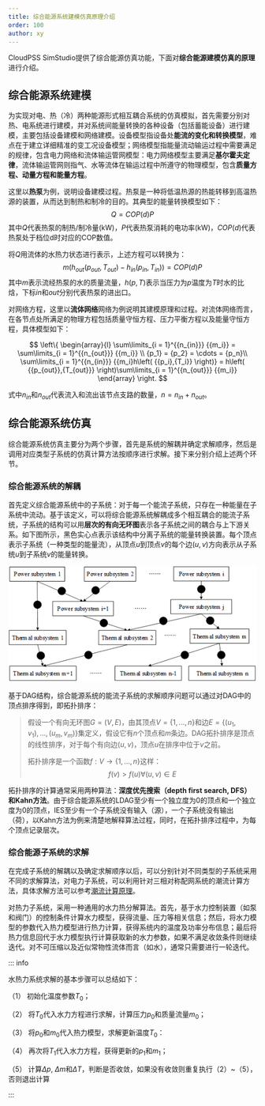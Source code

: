 ```yaml
---
title: 综合能源系统建模仿真原理介绍
order: 100
author: xy
---
```


CloudPSS SimStudio提供了综合能源仿真功能，下面对**综合能源建模仿真的原理**进行介绍。

## 综合能源系统建模

**</span>**

为实现对电、热（冷）两种能源形式相互耦合系统的仿真模拟，首先需要分别对热、电系统进行建模，并对系统间能量转换的各种设备（包括蓄能设备）进行建模，主要包括设备建模和网络建模。设备模型指设备处**能流的变化和转换模型**，难点在于建立详细精准的变工况设备模型；网络模型指能量流动输运过程中需要满足的规律，包含电力网络和流体输运管网模型：电力网络模型主要满足**基尔霍夫定律**，流体输运管网则指气、水等流体在输运过程中所遵守的物理模型，包含**质量方程、动量方程和能量方程**。

这里以**热泵**为例，说明设备建模过程。热泵是一种将低温热源的热能转移到高温热源的装置，从而达到制热和制冷的目的。其典型的能量转换模型如下：
$$ Q=COP(d)P $$
其中$Q$代表热泵的制热/制冷量(kW)，$P$代表热泵消耗的电功率(kW)，$COP(d)$代表热泵处于档位d时对应的COP数值。

将$Q$用流体的水热力状态进行表示，上述方程可以转换为：
$$ m(h_{out}(p_{out},T_{out})-h_{in}(p_{in},T_{in}))=COP(d)P $$
其中$m$表示流经热泵的水的质量流量，$h(p,T)$表示当压力为$p$温度为$T$时水的比焓，下标$in$和$out$分别代表热泵的进出口。

对网络方程，这里以**流体网络**网络为例说明其建模原理和过程。对流体网络而言，在各节点处所满足的物理方程包括质量守恒方程、压力平衡方程以及能量守恒方程，具体模型如下：

$$ \left\{ \begin{array}{l}
\sum\limits_{i = 1}^{{n_{in}}} {{m_i}}  = \sum\limits_{i = 1}^{{n_{out}}} {{m_i}} \\
{p_1} = {p_2} =  \cdots  = {p_n}\\
\sum\limits_{i = 1}^{{n_{in}}} {{m_i}h\left( {{p_i},{T_i}} \right)}  = h\left( {{p_{out}},{T_{out}}} \right)\sum\limits_{i = 1}^{{n_{out}}} {{m_i}} 
\end{array} \right. $$

式中$n_{in}$和$n_{out}$代表流入和流出该节点支路的数量，$n=n_{in}+n_{out}$。

## 综合能源系统仿真

综合能源系统仿真主要分为两个步骤，首先是系统的解耦并确定求解顺序，然后是调用对应类型子系统的仿真计算方法按顺序进行求解。接下来分别介绍上述两个环节。

### 综合能源系统的解耦

首先定义综合能源系统中的子系统：对于每一个能流子系统，只存在一种能量在子系统中流动。基于该定义，可以将综合能源系统解耦成多个相互耦合的能流子系统，子系统的结构可以用**层次的有向无环图**表示各子系统之间的耦合与上下游关系。如下图所示，黑色实心点表示该结构中分离子系统的能量转换装置。每个顶点表示子系统（一种类型的能量流），从顶点$u$到顶点$v$的每个边$(u,v)$方向表示从子系统$u$到子系统$v$的能量转换。

![层次的有向无环图](./1.jpg "层次的有向无环图")

基于DAG结构，综合能源系统的能流子系统的求解顺序问题可以通过对DAG中的顶点排序得到，即拓扑排序：

> 假设一个有向无环图$G=(V,E)$，由其顶点$V=\{1,...,n\}$和边$E=\{(u_1,v_1),...,(u_m,v_m)\}$集定义，假设它有$n$个顶点和$m$条边。DAG拓扑排序是顶点的线性排序，对于每个有向边$(u,v)$，顶点$u$在排序中位于$v$之前。
> 
> 拓扑排序是一个函数$f:V→\{1,...,n\}$这样：
> $$f(v)>f(u) ∀(u,v)∈E$$

拓扑排序的计算通常采用两种算法：**深度优先搜索（depth first search, DFS）**和**Kahn方法**。由于综合能源系统的LDAG至少有一个独立度为0的顶点和一个独立度为0的顶点，IES至少有一个子系统没有输入（源），一个子系统没有输出（荷），以Kahn方法为例来清楚地解释算法过程，同时，在拓扑排序过程中，为每个顶点记录层次。

### 综合能源子系统的求解

在完成子系统的解耦以及确定求解顺序以后，可以分别针对不同类型的子系统采用不同的求解算法，对电力子系统，可以利用针对三相对称配网系统的潮流计算方法，具体求解方法可以参考[潮流计算原理](../../Powerflow/PowerFlowIntro/index.md)。

对热力子系统，采用一种通用的水力热分解算法。首先，基于水力控制装置（如泵和阀门）的控制条件计算水力模型，获得流量、压力等相关信息；然后，将水力模型的参数代入热力模型进行热力计算，获得系统内的温度及功率分布信息；最后将热力信息回代于水力模型执行计算获取新的水力参数，如果不满足收敛条件则继续迭代。对不可压缩以及近似常物性流体而言（如水），通常只需要进行一轮迭代。

::: info

水热力系统求解的基本步骤可以总结如下：

（1） 初始化温度参数$T_0$；

（2） 将$T_0$代入水力方程进行求解，计算压力$p_0$和质量流量$m_0$；

（3） 将$p_0$和$m_0$代入热力模型，求解更新温度$T_0$：

（4） 再次将$T_1$代入水力方程，获得更新的$p_1$和$m_1$；

（5） 计算$Δp$, $Δm$和$ΔT$，判断是否收敛，如果没有收敛则重复执行（2）~（5），否则退出计算

:::
